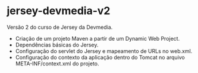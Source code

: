 # jersey-devmedia-v2
Versão 2 do curso de Jersey da Devmedia.

- Criação de um projeto Maven a partir de um Dynamic Web Project.
- Dependências básicas do Jersey.
- Configuração do servlet do Jersey e mapeamento de URLs no web.xml.
- Configuração do contexto da aplicação dentro do Tomcat no arquivo META-INF/context.xml do projeto.
